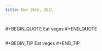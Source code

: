 ```yaml
---
title: Mar 26th, 2021
---
```


##
#+BEGIN_QUOTE
Eat veges
#+END_QUOTE
##
##
#+BEGIN_TIP
Eat veges
#+END_TIP
##
